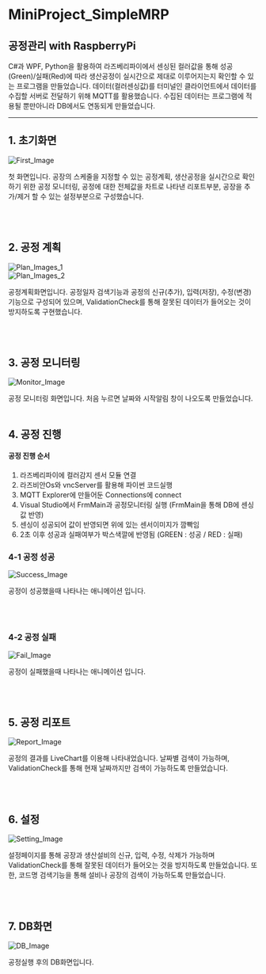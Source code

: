 # MiniProject_SimpleMRP

## 공정관리 with RaspberryPi
C#과 WPF, Python을 활용하여 라즈베리파이에서 센싱된 컬러값을 통해 성공(Green)/실패(Red)에 따라 생산공정이 실시간으로 제대로 이루어지는지 확인할 수 있는 프로그램을 만들었습니다.
데이터(컬러센싱값)를 터미널인 클라이언트에서 데이터를 수집할 서버로 전달하기 위해 MQTT를 활용했습니다. 수집된 데이터는 프로그램에 적용될 뿐만아니라 DB에서도 연동되게 만들었습니다.


-------------------------------
## 1. 초기화면

![First_Image](https://github.com/zizi0308/MiniProject_SimpleMRP/blob/main/images/%EC%B4%88%EA%B8%B0%ED%99%94%EB%A9%B4.png)

첫 화면입니다. 공장의 스케줄을 지정할 수 있는 공정계획, 생산공정을 실시간으로 확인하기 위한 공정 모니터링, 공정에 대한 전체값을 차트로 나타낸 리포트부분, 공장을 추가/제거 할 수 있는 설정부분으로 구성했습니다. 

</br>
</br>


## 2. 공정 계획

![Plan_Images_1](https://github.com/zizi0308/MiniProject_SimpleMRP/blob/main/images/%EC%8A%A4%EC%BC%80%EC%A4%84%EC%9E%85%EB%A0%A5.gif)</br>
![Plan_Images_2](https://github.com/zizi0308/MiniProject_SimpleMRP/blob/main/images/%EC%8A%A4%EC%BC%80%EC%A4%84_%EC%9E%85%EB%A0%A5%EA%B2%BD%EA%B3%A0.gif)

공정계획화면입니다. 공정일자 검색기능과 공정의 신규(추가), 입력(저장), 수정(변경)기능으로 구성되어 있으며, ValidationCheck를 통해 잘못된 데이터가 들어오는 것이 방지하도록 구현했습니다.

</br>
</br>

## 3. 공정 모니터링

![Monitor_Image](https://github.com/zizi0308/MiniProject_SimpleMRP/blob/main/images/%EA%B3%B5%EC%A0%95%EC%8B%9C%EC%9E%91%EC%95%8C%EB%A6%BC.png)

공정 모니터링 화면입니다. 처음 누르면 날짜와 시작알림 창이 나오도록 만들었습니다.
</br>
</br>

## 4. 공정 진행

#### 공정 진행 순서</br>
1. 라즈베리파이에 컬러감지 센서 모듈 연결
2. 라즈비안Os와 vncServer를 활용해 파이썬 코드실행 
3. MQTT Explorer에 만들어둔 Connections에 connect
4. Visual Studio에서 FrmMain과 공정모니터링 실행 (FrmMain을 통해 DB에 센싱값 반영)
5. 센싱이 성공되어 값이 반영되면 위에 있는 센서이미지가 깜빡임
6. 2초 이후 성공과 실패여부가 박스색깔에 반영됨 (GREEN : 성공 / RED : 실패)

### 4-1 공정 성공

![Success_Image](https://github.com/zizi0308/MiniProject_SimpleMRP/blob/main/images/%ED%94%84%EB%A1%9C%EC%84%B8%EC%8A%A4_%EC%84%B1%EA%B3%B5.gif)

공정이 성공했을때 나타나는 애니메이션 입니다. 

</br>
</br>

### 4-2 공정 실패

![Fail_Image](https://github.com/zizi0308/MiniProject_SimpleMRP/blob/main/images/%ED%94%84%EB%A1%9C%EC%84%B8%EC%8A%A4_%EC%8B%A4%ED%8C%A8.gif)

공정이 실패했을때 나타나는 애니메이션 입니다.

</br>
</br>

## 5. 공정 리포트

![Report_Image](https://github.com/zizi0308/MiniProject_SimpleMRP/blob/main/images/%EB%A6%AC%ED%8F%AC%ED%8A%B8_%EB%B7%B0.png)

공정의 결과를 LiveChart를 이용해 나타내었습니다. 날짜별 검색이 가능하며, ValidationCheck를 통해 현재 날짜까지만 검색이 가능하도록 만들었습니다. 

</br>
</br>

## 6. 설정

![Setting_Image](https://github.com/zizi0308/MiniProject_SimpleMRP/blob/main/images/%EC%84%A4%EC%A0%95%EC%9E%85%EB%A0%A5%EB%B0%8F%EC%82%AD%EC%A0%9C.gif)

설정페이지를 통해 공장과 생산설비의 신규, 입력, 수정, 삭제가 가능하며 ValidationCheck를 통해 잘못된 데이터가 들어오는 것을 방지하도록 만들었습니다. 또한, 코드명 검색기능을 통해 설비나 공장의 검색이 가능하도록 만들었습니다.

</br>
</br>

## 7. DB화면

![DB_Image](https://github.com/zizi0308/MiniProject_SimpleMRP/blob/main/images/DB%ED%99%94%EB%A9%B4%EA%B2%B0%EA%B3%BC.png)

공정실행 후의 DB화면입니다.

</br>
</br>






